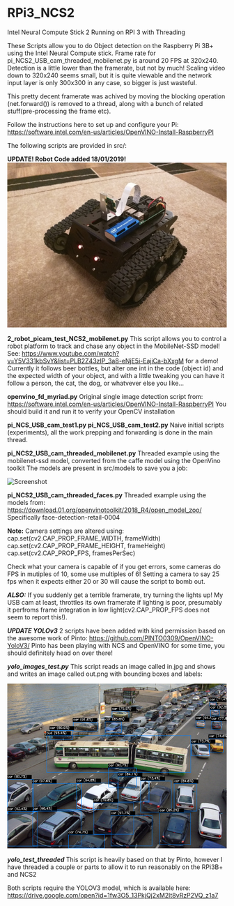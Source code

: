 # RPi3_NCS2
Intel Neural Compute Stick 2 Running on RPI 3 with Threading

These Scripts allow you to do Object detection on the Raspberry Pi 3B+ using the Intel Neural Compute stick.
Frame rate for pi_NCS2_USB_cam_threaded_mobilenet.py is around 20 FPS at 320x240. Detection is a little lower than the framerate, but not by much!
Scaling video down to 320x240 seems small, but it is quite viewable and the network input layer is only 300x300 in any case, so bigger is just wasteful.

This pretty decent framerate was achived by moving the blocking operation (net.forward()) is removed to a thread, along with a bunch of related stuff(pre-processing the frame etc).

Follow the instructions here to set up and configure your Pi:
https://software.intel.com/en-us/articles/OpenVINO-Install-RaspberryPI

The following scripts are provided in src/:

**UPDATE! Robot Code added 18/01/2019!**
![Screenshot](media/robot.jpg)

**2_robot_picam_test_NCS2_mobilenet.py**
This script allows you to control a robot platform to track and chase any object in the MobileNet-SSD model!
See: https://www.youtube.com/watch?v=Y5V331kbSvY&list=PLB2Z43zIP_3a8-eNjE5i-EajiCa-bXxgM for a demo!
Currently it follows beer bottles, but alter one int in the code (object id) and the expected width of your object, and with a little tweaking you can have it follow a person, the cat, the dog, or whatvever else you like...


**openvino_fd_myriad.py**
Original single image detection script from: https://software.intel.com/en-us/articles/OpenVINO-Install-RaspberryPI
You should build it and run it to verify your OpenCV installation

**pi_NCS_USB_cam_test1.py**
**pi_NCS_USB_cam_test2.py**
Naive initial scripts (experiments), all the work prepping and forwarding is done in the main thread.

**pi_NCS2_USB_cam_threaded_mobilenet.py**
Threaded example using the mobilenet-ssd model, converted from the caffe model using the OpenVino toolkit
The models are present in src/models to save you a job:

![Screenshot](media/mobilenetSSD.gif)

**pi_NCS2_USB_cam_threaded_faces.py**
Threaded example using the models from: https://download.01.org/openvinotoolkit/2018_R4/open_model_zoo/
Specifically face-detection-retail-0004

**Note:**
Camera settings are altered using:
cap.set(cv2.CAP_PROP_FRAME_WIDTH, frameWidth)
cap.set(cv2.CAP_PROP_FRAME_HEIGHT, frameHeight)
cap.set(cv2.CAP_PROP_FPS, framesPerSec)

Check what your camera is capable of if you get errors, some cameras do FPS in mutiples of 10, some use multiples of 6!
Setting a camera to say 25 fps when it expects either 20 or 30 will cause the script to bomb out.

***ALSO:***
If you suddenly get a terrible framerate, try turning the lights up! My USB cam at least, throttles its own framerate if lighting is poor, presumably it perfroms frame integration in low light(cv2.CAP_PROP_FPS does not seem to report this!).


***UPDATE YOLOv3***
2 scripts have been added with kind permission based on the awesome work of Pinto: https://github.com/PINTO0309/OpenVINO-YoloV3/
Pinto has been playing with NCS and OpenVINO for some time, you should definitely head on over there!

***yolo_images_test.py***
This script reads an image called in.jpg and shows and writes an image called out.png with bounding boxes and labels:

![Screenshot](media/cars.png)

***yolo_test_threaded***
This script is heavily based on that by Pinto, however I have threaded a couple or parts to allow it to run reasonably on the RPi3B+ and NCS2

Both scripts require the YOLOV3 model, which is available here:
https://drive.google.com/open?id=1fw3O5_13PkjQj2xM2lt8vRzP2VQ_z1a7

